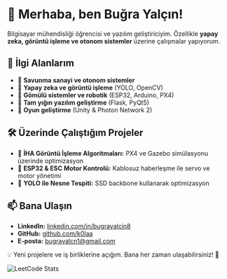# 👋 Merhaba, ben Buğra Yalçın!  

Bilgisayar mühendisliği öğrencisi ve yazılım geliştiriciyim. Özellikle **yapay zeka, görüntü işleme ve otonom sistemler** üzerine çalışmalar yapıyorum.  

## 🚀 İlgi Alanlarım  
- 🔹 **Savunma sanayi ve otonom sistemler**  
- 🔹 **Yapay zeka ve görüntü işleme** (YOLO, OpenCV)  
- 🔹 **Gömülü sistemler ve robotik** (ESP32, Arduino, PX4)  
- 🔹 **Tam yığın yazılım geliştirme** (Flask, PyQt5)  
- 🔹 **Oyun geliştirme** (Unity & Photon Network 2)  

## 🛠️ Üzerinde Çalıştığım Projeler  
- 📌 **İHA Görüntü İşleme Algoritmaları:** PX4 ve Gazebo simülasyonu üzerinde optimizasyon  
- 📌 **ESP32 & ESC Motor Kontrolü:** Kablosuz haberleşme ile servo ve motor yönetimi  
- 📌 **YOLO ile Nesne Tespiti:** SSD backbone kullanarak optimizasyon  

## 📫 Bana Ulaşın  
- **LinkedIn:** [linkedin.com/in/bugrayalcin8](https://www.linkedin.com/in/bugrayalcin8)  
- **GitHub:** [github.com/k0laa](https://github.com/k0laa)  
- **E-posta:** bugrayalcn1@gmail.com  

💡 Yeni projelere ve iş birliklerine açığım. Bana her zaman ulaşabilirsiniz! 🚀  

<!--
**k0laa/k0laa** is a ✨ _special_ ✨ repository because its `README.md` (this file) appears on your GitHub profile.

Here are some ideas to get you started:

- 🔭 I’m currently working on ...
- 🌱 I’m currently learning ...
- 👯 I’m looking to collaborate on ...
- 🤔 I’m looking for help with ...
- 💬 Ask me about ...
- 📫 How to reach me: ...
- 😄 Pronouns: ...
- ⚡ Fun fact: ...
-->


![LeetCode Stats](https://leetcard.jacoblin.cool/kolaa_?theme=dark&font=Gluten)